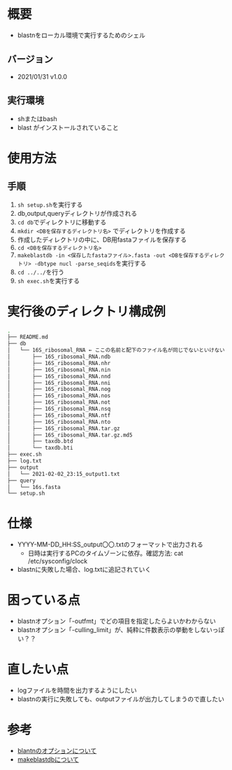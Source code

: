 # 概要
- blastnをローカル環境で実行するためのシェル

## バージョン
- 2021/01/31 v1.0.0

## 実行環境
- shまたはbash
- blast
がインストールされていること

# 使用方法
## 手順
1. `sh setup.sh`を実行する
1. db,output,queryディレクトリが作成される
1. `cd db`でディレクトリに移動する
1. `mkdir <DBを保存するディレクトリ名>` でディレクトリを作成する
1. 作成したディレクトリの中に、DB用fastaファイルを保存する
1. `cd <DBを保存するディレクトリ名>`
1. `makeblastdb -in <保存したfastaファイル>.fasta -out <DBを保存するディレクトリ> -dbtype nucl -parse_seqids`を実行する
1. `cd ../../`を行う
1. `sh exec.sh`を実行する

# 実行後のディレクトリ構成例
```bash
.
├── README.md
├── db
│   └── 16S_ribosomal_RNA ← ここの名前と配下のファイル名が同じでないといけない
│       ├── 16S_ribosomal_RNA.ndb
│       ├── 16S_ribosomal_RNA.nhr
│       ├── 16S_ribosomal_RNA.nin
│       ├── 16S_ribosomal_RNA.nnd
│       ├── 16S_ribosomal_RNA.nni
│       ├── 16S_ribosomal_RNA.nog
│       ├── 16S_ribosomal_RNA.nos
│       ├── 16S_ribosomal_RNA.not
│       ├── 16S_ribosomal_RNA.nsq
│       ├── 16S_ribosomal_RNA.ntf
│       ├── 16S_ribosomal_RNA.nto
│       ├── 16S_ribosomal_RNA.tar.gz
│       ├── 16S_ribosomal_RNA.tar.gz.md5
│       ├── taxdb.btd
│       └── taxdb.bti
├── exec.sh
├── log.txt
├── output
│   └── 2021-02-02_23:15_output1.txt
├── query
│   └── 16s.fasta
└── setup.sh

```

# 仕様
- YYYY-MM-DD_HH:SS_output〇〇.txtのフォーマットで出力される
  - 日時は実行するPCのタイムゾーンに依存。確認方法: cat /etc/sysconfig/clock
- blastnに失敗した場合、log.txtに追記されていく

# 困っている点
- blastnオプション「-outfmt」でどの項目を指定したらよいかわからない
- blastnオプション「-culling_limit」が、純粋に件数表示の挙動をしないっぽい？？

# 直したい点
- logファイルを時間を出力するようにしたい
- blastnの実行に失敗しても、outputファイルが出力してしまうので直したい

# 参考
- [blantnのオプションについて](https://www.ncbi.nlm.nih.gov/books/NBK279684/)
- [makeblastdbについて](https://bi.biopapyrus.jp/seq/blast/makeblastdb.html)
